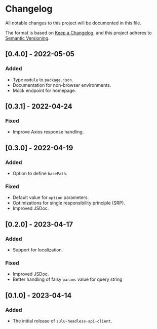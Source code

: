 # Changelog

All notable changes to this project will be documented in this file.

The format is based on [Keep a Changelog](https://keepachangelog.com/en/1.0.0/),
and this project adheres to [Semantic Versioning](https://semver.org/spec/v2.0.0.html).

## [0.4.0] - 2022-05-05

### Added

- Type `module` to `package.json`.
- Documentation for non-browser environments.
- Mock endpoint for homepage.

## [0.3.1] - 2022-04-24

### Fixed

- Improve Axios response handling.

## [0.3.0] - 2022-04-19

### Added

- Option to define `basePath`.

### Fixed

- Default value for `option` parameters.
- Optimizations for single responsibility principle (SRP).
- Improved JSDoc.

## [0.2.0] - 2023-04-17

### Added

- Support for localization.

### Fixed

- Improved JSDoc.
- Better handling of falsy `params` value for query string

## [0.1.0] - 2023-04-14

### Added

- The initial release of `sulu-headless-api-client`.
